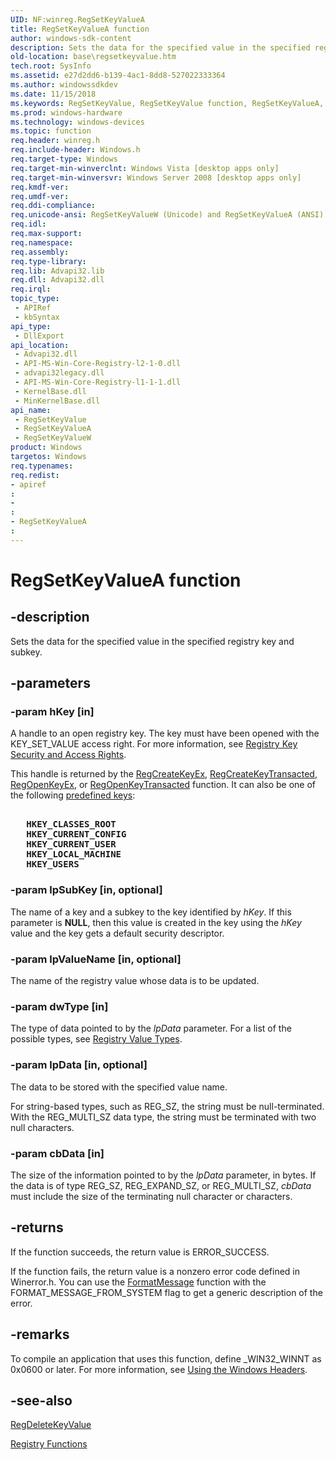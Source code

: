 ```yaml
---
UID: NF:winreg.RegSetKeyValueA
title: RegSetKeyValueA function
author: windows-sdk-content
description: Sets the data for the specified value in the specified registry key and subkey.
old-location: base\regsetkeyvalue.htm
tech.root: SysInfo
ms.assetid: e27d2dd6-b139-4ac1-8dd8-527022333364
ms.author: windowssdkdev
ms.date: 11/15/2018
ms.keywords: RegSetKeyValue, RegSetKeyValue function, RegSetKeyValueA, RegSetKeyValueW, base.regsetkeyvalue, winreg/RegSetKeyValue, winreg/RegSetKeyValueA, winreg/RegSetKeyValueW
ms.prod: windows-hardware
ms.technology: windows-devices
ms.topic: function
req.header: winreg.h
req.include-header: Windows.h
req.target-type: Windows
req.target-min-winverclnt: Windows Vista [desktop apps only]
req.target-min-winversvr: Windows Server 2008 [desktop apps only]
req.kmdf-ver: 
req.umdf-ver: 
req.ddi-compliance: 
req.unicode-ansi: RegSetKeyValueW (Unicode) and RegSetKeyValueA (ANSI)
req.idl: 
req.max-support: 
req.namespace: 
req.assembly: 
req.type-library: 
req.lib: Advapi32.lib
req.dll: Advapi32.dll
req.irql: 
topic_type:
 - APIRef
 - kbSyntax
api_type:
 - DllExport
api_location:
 - Advapi32.dll
 - API-MS-Win-Core-Registry-l2-1-0.dll
 - advapi32legacy.dll
 - API-MS-Win-Core-Registry-l1-1-1.dll
 - KernelBase.dll
 - MinKernelBase.dll
api_name:
 - RegSetKeyValue
 - RegSetKeyValueA
 - RegSetKeyValueW
product: Windows
targetos: Windows
req.typenames: 
req.redist: 
- apiref
: 
- 
: 
- RegSetKeyValueA
: 
---
```


# RegSetKeyValueA function


## -description


Sets the data for the specified value in the specified registry key and subkey.


## -parameters




### -param hKey [in]

A handle to an open registry key. The key must have been opened with the KEY_SET_VALUE access right. For more information, see 
<a href="https://msdn.microsoft.com/266d5c8e-1bcd-48e5-bc06-2fbc956d8658">Registry Key Security and Access Rights</a>. 




This handle is returned by the 
<a href="https://msdn.microsoft.com/e9ffad7f-c0b6-44ce-bf22-fbe45ca98bf4">RegCreateKeyEx</a>, <a href="https://msdn.microsoft.com/f18e5ff9-41c3-4c26-8d01-a8ec69bcdef2">RegCreateKeyTransacted</a>, <a href="https://msdn.microsoft.com/c8a590f2-3249-437f-a320-c7443d42b792">RegOpenKeyEx</a>, or 
<a href="https://msdn.microsoft.com/11663ed2-d17c-4f08-be7b-9b591271fbcd">RegOpenKeyTransacted</a> function. It can also be one of the following 
<a href="https://msdn.microsoft.com/db747656-b414-4594-ad39-6b476799060c">predefined keys</a>:


<pre xml:space="preserve"><b></b>
   <b>HKEY_CLASSES_ROOT</b>
   <b>HKEY_CURRENT_CONFIG</b>
   <b>HKEY_CURRENT_USER</b>
   <b>HKEY_LOCAL_MACHINE</b>
   <b>HKEY_USERS</b></pre>



### -param lpSubKey [in, optional]

The name of a key and a subkey to the key identified by <i>hKey</i>. If this parameter is <b>NULL</b>, then this value is created in the key using the <i>hKey</i> value and the key gets a default security descriptor.


### -param lpValueName [in, optional]

The name of the registry value whose data is to be updated.


### -param dwType [in]

The type of data pointed to by the <i>lpData</i> parameter. For a list of the possible types, see 
<a href="https://msdn.microsoft.com/5fd828d6-4d62-4823-a2f1-15782b5cd28c">Registry Value Types</a>.


### -param lpData [in, optional]

The data to be stored with the specified value name. 

For string-based types, such as REG_SZ, the string must be null-terminated. With the REG_MULTI_SZ data type, the string must be terminated with two null characters.


### -param cbData [in]

The size of the information pointed to by the <i>lpData</i> parameter, in bytes. If the data is of type REG_SZ, REG_EXPAND_SZ, or REG_MULTI_SZ, <i>cbData</i> must include the size of the terminating null character or characters.


## -returns



If the function succeeds, the return value is ERROR_SUCCESS.

If the function fails, the return value is a nonzero error code defined in Winerror.h. You can use the 
<a href="https://msdn.microsoft.com/b9d61342-4bcf-42e9-96f1-a5993dfb6c0c">FormatMessage</a> function with the FORMAT_MESSAGE_FROM_SYSTEM flag to get a generic description of the error.




## -remarks



To compile an application that uses this function, define _WIN32_WINNT as 0x0600 or later. For more information, see 
<a href="https://msdn.microsoft.com/a4def563-8ddc-4630-ae8a-86c07cf98374">Using the Windows Headers</a>.




## -see-also




<a href="https://msdn.microsoft.com/a4a082c2-8cf3-41eb-87c0-a6c453821f8b">RegDeleteKeyValue</a>



<a href="https://msdn.microsoft.com/a490b748-42e8-462b-9a7f-a8b21438ea79">Registry Functions</a>
 

 

